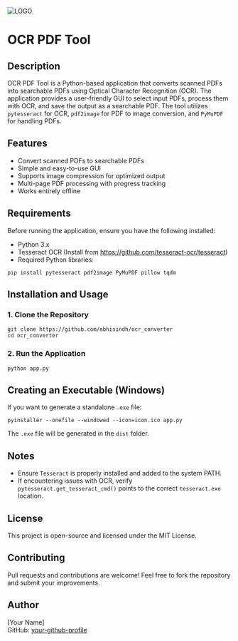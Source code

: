 ![LOGO](https://raw.githubusercontent.com/abhisindh/ocr_converter/refs/heads/master/icon.ico)
# OCR PDF Tool

## Description
OCR PDF Tool is a Python-based application that converts scanned PDFs into searchable PDFs using Optical Character Recognition (OCR). The application provides a user-friendly GUI to select input PDFs, process them with OCR, and save the output as a searchable PDF. The tool utilizes `pytesseract` for OCR, `pdf2image` for PDF to image conversion, and `PyMuPDF` for handling PDFs.

## Features
- Convert scanned PDFs to searchable PDFs
- Simple and easy-to-use GUI
- Supports image compression for optimized output
- Multi-page PDF processing with progress tracking
- Works entirely offline

## Requirements
Before running the application, ensure you have the following installed:

- Python 3.x
- Tesseract OCR (Install from https://github.com/tesseract-ocr/tesseract)
- Required Python libraries:

```
pip install pytesseract pdf2image PyMuPDF pillow tqdm
```

## Installation and Usage

### 1. Clone the Repository
```
git clone https://github.com/abhisindh/ocr_converter
cd ocr_converter
```


### 2. Run the Application
```
python app.py
```

## Creating an Executable (Windows)
If you want to generate a standalone `.exe` file:
```
pyinstaller --onefile --windowed --icon=icon.ico app.py
```
The `.exe` file will be generated in the `dist` folder.

## Notes
- Ensure `Tesseract` is properly installed and added to the system PATH.
- If encountering issues with OCR, verify `pytesseract.get_tesseract_cmd()` points to the correct `tesseract.exe` location.

## License
This project is open-source and licensed under the MIT License.

## Contributing
Pull requests and contributions are welcome! Feel free to fork the repository and submit your improvements.

## Author
[Your Name]  
GitHub: [your-github-profile](https://github.com/your-username)

